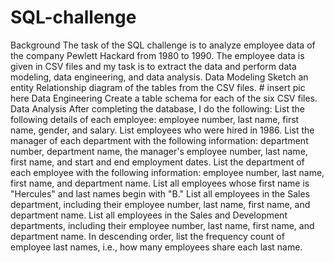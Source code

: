 # SQL-challenge
Background 
 The task of the SQL challenge is to analyze employee data of the company Pewlett Hackard from 1980 to 1990. The employee data is given in CSV files and my task is to extract the data and perform data modeling, data engineering, and data analysis. 
Data Modeling
  Sketch an entity Relationship diagram of the tables from the CSV files.
    # insert pic here
Data Engineering
  Create a table schema for each of the six CSV files.
Data Analysis
  After completing the database, I do the following:
   List the following details of each employee: employee number, last name, first name, gender, and salary.
   List employees who were hired in 1986.
   List the manager of each department with the following information: department number, department name, the manager's employee number, last name, first name, and start and end employment dates.
   List the department of each employee with the following information: employee number, last name, first name, and department name.
   List all employees whose first name is "Hercules" and last names begin with "B."
   List all employees in the Sales department, including their employee number, last name, first name, and department name.
   List all employees in the Sales and Development departments, including their employee number, last name, first name, and department name.
   In descending order, list the frequency count of employee last names, i.e., how many employees share each last name.
